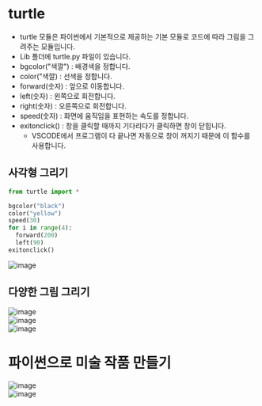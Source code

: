 # turtle
* turtle 모듈은 파이썬에서 기본적으로 제공하는 기본 모듈로 코드에 따라 그림을 그려주는 모듈입니다.
* Lib 폴더에 turtle.py 파일이 있습니다.
* bgcolor("색깔") : 배경색을 정합니다.
* color("색깔) : 선색을 정합니다.
* forward(숫자) : 앞으로 이동합니다.
* left(숫자) : 왼쪽으로 회전합니다.
* right(숫자) : 오른쪽으로 회전합니다.
* speed(숫자) : 화면에 움직임을 표현하는 속도를 정합니다.
* exitonclick() : 창을 클릭할 때까지 기다리다가 클릭하면 창이 닫힙니다.
  * VSCODE에서 프로그램이 다 끝나면 자동으로 창이 꺼지기 때문에 이 함수를 사용합니다.   

## 사각형 그리기
```python
from turtle import *

bgcolor("black")
color("yellow")
speed(30)
for i in range(4):
  forward(200)
  left(90)
exitonclick()
```
![image](https://github.com/jerrytohub/python-ai/assets/127598703/d0e82ff3-2c6e-4125-a5f3-e068830848f4)

## 다양한 그림 그리기
![image](https://github.com/jerrytohub/python-ai/assets/127598703/dde0830b-d1a4-42bc-9d56-67c393dc3c5e)   
![image](https://github.com/jerrytohub/python-ai/assets/127598703/80a14b7e-ad90-4f5b-a563-95743bb21144)    
![image](https://github.com/jerrytohub/python-ai/assets/127598703/925a86d3-25d7-4f54-9067-2f09604d1994)

# 파이썬으로 미술 작품 만들기
![image](https://github.com/jerrytohub/python-ai/assets/127598703/3a309691-c0ec-4131-9879-f28ec5327c73)   
![image](https://github.com/jerrytohub/python-ai/assets/127598703/876e3348-138d-439d-8c32-7095d6f5d8f1)
